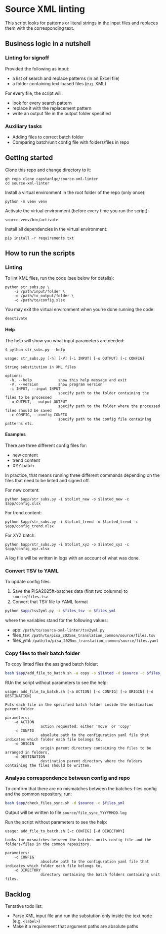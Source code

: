 # Source XML linting

This script looks for patterns or literal strings in the input files and replaces them with the corresponding text.

## Business logic in a nutshell

### Linting for signoff

Provided the following as input: 

- a list of search and replace patterns (in an Excel file)
- a folder containing text-based files (e.g. XML)

For every file, the script will:

- look for every search pattern
- replace it with the replacement pattern
- write an output file in the output folder specified

### Auxiliary tasks 

- Adding files to correct batch folder
- Comparing batch/unit config file with folders/files in repo

## Getting started

Clone this repo and change directory to it:

```
gh repo clone capstanlqc/source-xml-linter
cd source-xml-linter
```

Install a virtual environment in the root folder of the repo (only once):

```
python -m venv venv
```

Activate the virtual environment (before every time you run the script):

```
source venv/bin/activate
```

Install all dependencies in the virtual environment:

```
pip install -r requirements.txt
```

## How to run the scripts

### Linting

To lint XML files, run the code (see below for details): 

```
python str_subs.py \
    -i /path/input/folder \
    -o /path/to_output/folder \
    -c /path/to/config.xlsx
```
<!-- e.g.
python techedit_substitution.py \
    -i $(readlink -f 01_orig) \
    -o $(readlink -f 03_edit_auto/) \
    -c config.xlsx
-->


You may exit the virtual environment when you're done running the code:

```
deactivate
```

#### Help

The help will show you what input parameters are needed: 

```
$ python str_subs.py --help

usage: str_subs.py [-h] [-V] [-i INPUT] [-o OUTPUT] [-c CONFIG]

String substitution in XML files

options:
  -h, --help            show this help message and exit
  -V, --version         show program version
  -i INPUT, --input INPUT
                        specify path to the folder containing the files to be processed
  -o OUTPUT, --output OUTPUT
                        specify path to the folder where the processed files should be saved
  -c CONFIG, --config CONFIG
                        specify path to the config file containing patterns etc.
```

#### Examples

There are three different config files for: 

- new content
- trend content
- XYZ batch

In practice, that means running three different commands depending on the files that need to be linted and signed off.

For new content: 

```
python $app/str_subs.py -i $tolint_new -o $linted_new -c $app/config.xlsx 
```

For trend content: 

```
python $app/str_subs.py -i $tolint_trend -o $linted_trend -c $app/config_trend.xlsx 
```

For XYZ batch: 

```
python $app/str_subs.py -i $tolint_xyz -o $linted_xyz -c $app/config_xyz.xlsx 
```

A log file will be written in logs with an account of what was done.

### Convert TSV to YAML 

To update config files:

1. Save the PISA2025ft-batches data (first two columns) to `source/files.tsv`
2. Convert that TSV file to YAML format

```bash
python $app/tsv2yml.py -i $files_tsv -o $files_yml 
```
where the variables stand for the following values: 

- app: `/path/to/source-xml-linter/tsv2yml.py`
- files_tsv: `/path/to/pisa_2025ms_translation_common/source/files.tsv`
- files_yml: `/path/to/pisa_2025ms_translation_common/source/files.yaml`

### Copy files to their batch folder

To copy linted files the assigned batch folder:

```bash
bash $app/add_file_to_batch.sh -a copy -o $linted -d $source -c $files_yml
```

RUn the script without parameters to see the help: 

```
usage: add_file_to_batch.sh [-a ACTION] [-c CONFIG] [-o ORIGIN] [-d DESTINATION]

Puts each file in the specified batch folder inside the destinatino parent folder.

parameters:
    -a ACTION
                action requested: either 'move' or 'copy'
    -c CONFIG
                absolute path to the configuration yaml file that indicates which folder each file belongs to,
    -o ORIGIN
                origin parent directory containing the files to be arranged in folders,
    -d DESTINATION
                destination parent directory where the folders containing the files should be written.
``` 

### Analyse correspondence between config and repo

To confirm that there are no mismatches between the batches-files config and the common repository, run:

```bash
bash $app/check_files_sync.sh -d $source -c $files_yml
```

Output will be written to file `source/file_sync_YYYYMMDD.log`

Run the script without parameters to see the help: 

```
usage: add_file_to_batch.sh [-c CONFIG] [-d DIRECTORY]

Looks for mismatches between the batches-units config file and the folders/files in the common repository.

parameters:
    -c CONFIG
                absolute path to the configuration yaml file that indicates which folder each file belongs to,
    -d DIRECTORY
                directory containing the batch folders containing unit files.
```

## Backlog

Tentative todo list: 

- Parse XML input file and run the substution only inside the text node (e.g. `<label>`)
- Make it a requirement that argument paths are absolute paths
